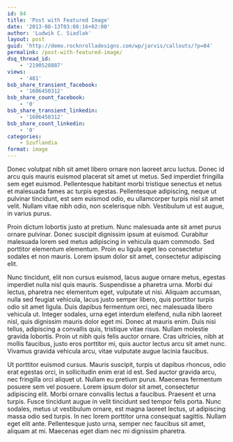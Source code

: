 ```yaml
---
id: 84
title: 'Post with Featured Image'
date: '2013-08-13T03:08:16+02:00'
author: 'Ludwik C. Siadlak'
layout: post
guid: 'http://demo.rocknrolladesigns.com/wp/jarvis/callouts/?p=84'
permalink: /post-with-featured-image/
dsq_thread_id:
    - '2190528887'
views:
    - '481'
bsb_share_transient_facebook:
    - '1606450312'
bsb_share_count_facebook:
    - '0'
bsb_share_transient_linkedin:
    - '1606450312'
bsb_share_count_linkedin:
    - '0'
categories:
    - Szuflandia
format: image
---
```


Donec volutpat nibh sit amet libero ornare non laoreet arcu luctus. Donec id arcu quis mauris euismod placerat sit amet ut metus. Sed imperdiet fringilla sem eget euismod. Pellentesque habitant morbi tristique senectus et netus et malesuada fames ac turpis egestas. Pellentesque adipiscing, neque ut pulvinar tincidunt, est sem euismod odio, eu ullamcorper turpis nisl sit amet velit. Nullam vitae nibh odio, non scelerisque nibh. Vestibulum ut est augue, in varius purus.

Proin dictum lobortis justo at pretium. Nunc malesuada ante sit amet purus ornare pulvinar. Donec suscipit dignissim ipsum at euismod. Curabitur malesuada lorem sed metus adipiscing in vehicula quam commodo. Sed porttitor elementum elementum. Proin eu ligula eget leo consectetur sodales et non mauris. Lorem ipsum dolor sit amet, consectetur adipiscing elit.

Nunc tincidunt, elit non cursus euismod, lacus augue ornare metus, egestas imperdiet nulla nisl quis mauris. Suspendisse a pharetra urna. Morbi dui lectus, pharetra nec elementum eget, vulputate ut nisi. Aliquam accumsan, nulla sed feugiat vehicula, lacus justo semper libero, quis porttitor turpis odio sit amet ligula. Duis dapibus fermentum orci, nec malesuada libero vehicula ut. Integer sodales, urna eget interdum eleifend, nulla nibh laoreet nisl, quis dignissim mauris dolor eget mi. Donec at mauris enim. Duis nisi tellus, adipiscing a convallis quis, tristique vitae risus. Nullam molestie gravida lobortis. Proin ut nibh quis felis auctor ornare. Cras ultricies, nibh at mollis faucibus, justo eros porttitor mi, quis auctor lectus arcu sit amet nunc. Vivamus gravida vehicula arcu, vitae vulputate augue lacinia faucibus.

Ut porttitor euismod cursus. Mauris suscipit, turpis ut dapibus rhoncus, odio erat egestas orci, in sollicitudin enim erat id est. Sed auctor gravida arcu, nec fringilla orci aliquet ut. Nullam eu pretium purus. Maecenas fermentum posuere sem vel posuere. Lorem ipsum dolor sit amet, consectetur adipiscing elit. Morbi ornare convallis lectus a faucibus. Praesent et urna turpis. Fusce tincidunt augue in velit tincidunt sed tempor felis porta. Nunc sodales, metus ut vestibulum ornare, est magna laoreet lectus, ut adipiscing massa odio sed turpis. In nec lorem porttitor urna consequat sagittis. Nullam eget elit ante. Pellentesque justo urna, semper nec faucibus sit amet, aliquam at mi. Maecenas eget diam nec mi dignissim pharetra.